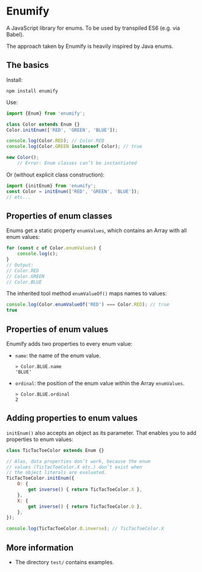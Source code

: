 # Enumify

A JavaScript library for enums. To be used by transpiled ES6 (e.g. via Babel).

The approach taken by Enumify is heavily inspired by Java enums.

## The basics

Install:

```text
npm install enumify
```

Use:

```js
import {Enum} from 'enumify';

class Color extends Enum {}
Color.initEnum(['RED', 'GREEN', 'BLUE']);

console.log(Color.RED); // Color.RED
console.log(Color.GREEN instanceof Color); // true

new Color();
    // Error: Enum classes can’t be instantiated
```

Or (without explicit class construction):

```js
import {initEnum} from 'enumify';
const Color = initEnum(['RED', 'GREEN', 'BLUE']);
// etc...
```

## Properties of enum classes

Enums get a static property `enumValues`, which contains an Array with all enum values:

```js
for (const c of Color.enumValues) {
    console.log(c);
}
// Output:
// Color.RED
// Color.GREEN
// Color.BLUE
```

The inherited tool method `enumValueOf()` maps names to values:

```js
console.log(Color.enumValueOf('RED') === Color.RED); // true
true
```

## Properties of enum values

Enumify adds two properties to every enum value:

* `name`: the name of the enum value.

    ```repl
    > Color.BLUE.name
    'BLUE'
    ```

* `ordinal`: the position of the enum value within the Array `enumValues`.

    ```repl
    > Color.BLUE.ordinal
    2
    ```

## Adding properties to enum values

`initEnum()` also accepts an object as its parameter. That enables you to add properties to enum values:

```js
class TicTacToeColor extends Enum {}

// Alas, data properties don’t work, because the enum
// values (TicTacToeColor.X etc.) don’t exist when
// the object literals are evaluated.
TicTacToeColor.initEnum({
    O: {
        get inverse() { return TicTacToeColor.X },
    },
    X: {
        get inverse() { return TicTacToeColor.O },
    },
});

console.log(TicTacToeColor.O.inverse); // TicTacToeColor.X
```

## More information

* The directory `test/` contains examples.
